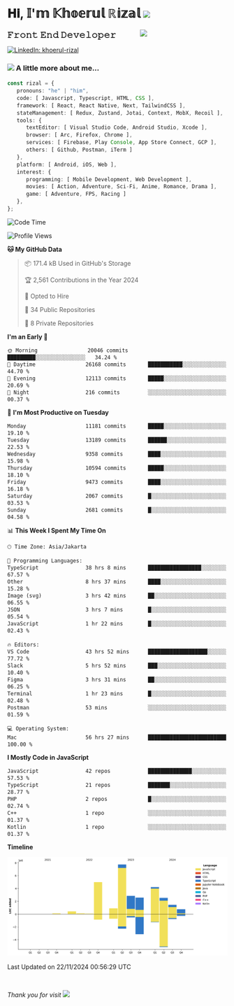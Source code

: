 <h1> 𝐇𝐢, 𝕀'𝕞 𝕂𝕙𝕠𝕖𝕣𝕦𝕝 ℝ𝕚𝕫𝕒𝕝 <img src="https://media.giphy.com/media/mGcNjsfWAjY5AEZNw6/giphy.gif" width="50"></h1>
<img align='right' src="https://media.giphy.com/media/v1.Y2lkPTc5MGI3NjExOWI2ajR2NGJubzBsZHFuaHMwajRrcDNsNXJwOG8yb3F0NjhkNXF4OSZlcD12MV9pbnRlcm5hbF9naWZfYnlfaWQmY3Q9cw/fkZukR450RQ1qnGaq9/giphy.gif" width="200">
<strong style="font-size:20px;">𝙵𝚛𝚘𝚗𝚝 𝙴𝚗𝚍 𝙳𝚎𝚟𝚎𝚕𝚘𝚙𝚎𝚛</strong>
</p></em>

[![LinkedIn: khoerul-rizal](https://img.shields.io/badge/khoerul--rizal-blue?style=flat-square&logo=Linkedin&logoColor=white&link=https://www.linkedin.com/in/khoerul-rizal/)](https://www.linkedin.com/in/khoerul-rizal/)

### <img src="https://media.giphy.com/media/VgCDAzcKvsR6OM0uWg/giphy.gif" width="50"> A little more about me...

```typescript
const rizal = {
   pronouns: "he" | "him",
   code: [ Javascript, Typescript, HTML, CSS ],
   framework: [ React, React Native, Next, TailwindCSS ],
   stateManagement: [ Redux, Zustand, Jotai, Context, MobX, Recoil ],
   tools: {
      textEditor: [ Visual Studio Code, Android Studio, Xcode ],
      browser: [ Arc, Firefox, Chrome ],
      services: [ Firebase, Play Console, App Store Connect, GCP ],
      others: [ Github, Postman, iTerm ]
   },
   platform: [ Android, iOS, Web ],
   interest: {
      programming: [ Mobile Development, Web Development ],
      movies: [ Action, Adventure, Sci-Fi, Anime, Romance, Drama ],
      game: [ Adventure, FPS, Racing ]
   },
};
```

<!--START_SECTION:waka-->
![Code Time](http://img.shields.io/badge/Code%20Time-1%2C628%20hrs%2032%20mins-blue)

![Profile Views](http://img.shields.io/badge/Profile%20Views-5-blue)

**🐱 My GitHub Data** 

> 📦 171.4 kB Used in GitHub's Storage 
 > 
> 🏆 2,561 Contributions in the Year 2024
 > 
> 💼 Opted to Hire
 > 
> 📜 34 Public Repositories 
 > 
> 🔑 8 Private Repositories 
 > 
**I'm an Early 🐤** 

```text
🌞 Morning                20046 commits       █████████░░░░░░░░░░░░░░░░   34.24 % 
🌆 Daytime                26168 commits       ███████████░░░░░░░░░░░░░░   44.70 % 
🌃 Evening                12113 commits       █████░░░░░░░░░░░░░░░░░░░░   20.69 % 
🌙 Night                  216 commits         ░░░░░░░░░░░░░░░░░░░░░░░░░   00.37 % 
```
📅 **I'm Most Productive on Tuesday** 

```text
Monday                   11181 commits       █████░░░░░░░░░░░░░░░░░░░░   19.10 % 
Tuesday                  13189 commits       ██████░░░░░░░░░░░░░░░░░░░   22.53 % 
Wednesday                9358 commits        ████░░░░░░░░░░░░░░░░░░░░░   15.98 % 
Thursday                 10594 commits       █████░░░░░░░░░░░░░░░░░░░░   18.10 % 
Friday                   9473 commits        ████░░░░░░░░░░░░░░░░░░░░░   16.18 % 
Saturday                 2067 commits        █░░░░░░░░░░░░░░░░░░░░░░░░   03.53 % 
Sunday                   2681 commits        █░░░░░░░░░░░░░░░░░░░░░░░░   04.58 % 
```


📊 **This Week I Spent My Time On** 

```text
🕑︎ Time Zone: Asia/Jakarta

💬 Programming Languages: 
TypeScript               38 hrs 8 mins       █████████████████░░░░░░░░   67.57 % 
Other                    8 hrs 37 mins       ████░░░░░░░░░░░░░░░░░░░░░   15.28 % 
Image (svg)              3 hrs 42 mins       ██░░░░░░░░░░░░░░░░░░░░░░░   06.55 % 
JSON                     3 hrs 7 mins        █░░░░░░░░░░░░░░░░░░░░░░░░   05.54 % 
JavaScript               1 hr 22 mins        █░░░░░░░░░░░░░░░░░░░░░░░░   02.43 % 

🔥 Editors: 
VS Code                  43 hrs 52 mins      ███████████████████░░░░░░   77.72 % 
Slack                    5 hrs 52 mins       ███░░░░░░░░░░░░░░░░░░░░░░   10.40 % 
Figma                    3 hrs 31 mins       ██░░░░░░░░░░░░░░░░░░░░░░░   06.25 % 
Terminal                 1 hr 23 mins        █░░░░░░░░░░░░░░░░░░░░░░░░   02.48 % 
Postman                  53 mins             ░░░░░░░░░░░░░░░░░░░░░░░░░   01.59 % 

💻 Operating System: 
Mac                      56 hrs 27 mins      █████████████████████████   100.00 % 
```

**I Mostly Code in JavaScript** 

```text
JavaScript               42 repos            ██████████████░░░░░░░░░░░   57.53 % 
TypeScript               21 repos            ███████░░░░░░░░░░░░░░░░░░   28.77 % 
PHP                      2 repos             █░░░░░░░░░░░░░░░░░░░░░░░░   02.74 % 
C++                      1 repo              ░░░░░░░░░░░░░░░░░░░░░░░░░   01.37 % 
Kotlin                   1 repo              ░░░░░░░░░░░░░░░░░░░░░░░░░   01.37 % 
```



**Timeline**

![Lines of Code chart](https://raw.githubusercontent.com/khoerulrizal/khoerulrizal/main/assets/bar_graph.png)


 Last Updated on 22/11/2024 00:56:29 UTC
<!--END_SECTION:waka-->
</details>
<br/>

<em>Thank you for visit</em> <img src="https://media.giphy.com/media/v1.Y2lkPTc5MGI3NjExcHdvNm1qZWtjaGw0ZjdwM3Z3NnY2dHlueTVuODBta2FiY20wM2YybSZlcD12MV9pbnRlcm5hbF9naWZfYnlfaWQmY3Q9cw/tV25tpdKqdFa9x81k2/giphy.gif" width="40">

